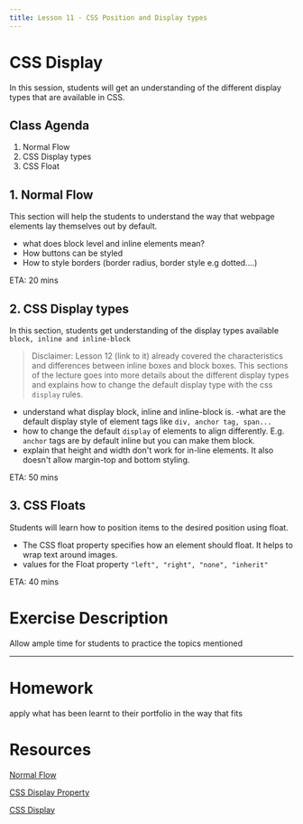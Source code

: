 ```yaml
---
title: Lesson 11 - CSS Position and Display types
---
```


# CSS Display

In this session, students will get an understanding of the different display types that are available in CSS.

## Class Agenda

1. Normal Flow
1. CSS Display types
1. CSS Float

## 1. Normal Flow

This section will help the students to understand the way that webpage elements lay themselves out by default.

- what does block level and inline elements mean?
- How buttons can be styled
- How to style borders (border radius, border style e.g dotted....)

ETA: 20 mins

## 2. CSS Display types

In this section, students get understanding of the display types available `block, inline and inline-block`
> Disclaimer: Lesson 12 (link to it) already covered the characteristics and differences between inline boxes and block boxes. This sections of the lecture goes into more details about the different display types and  explains how to change the default display type with the css `display` rules.
- understand what display block, inline and inline-block is.
  -what are the default display style of element tags like `div, anchor tag, span...`
- how to change the default `display` of elements to align differently. E.g. `anchor` tags are by default inline but you can make them block.
- explain that height and width don't work for in-line elements. It also doesn't allow margin-top and bottom styling.

ETA: 50 mins

## 3. CSS Floats

Students will learn how to position items to the desired position using float.

- The CSS float property specifies how an element should float. It helps to wrap text around images.
- values for the Float property `"left", "right", "none", "inherit"`

ETA: 40 mins

# Exercise Description

Allow ample time for students to practice the topics mentioned

---

# Homework

apply what has been learnt to their portfolio in the way that fits

# Resources

[Normal Flow](https://developer.mozilla.org/en-US/docs/Learn/CSS/CSS_layout/Normal_Flow)

[CSS Display Property](https://www.w3schools.com/cssref/pr_class_display.asp)

[CSS Display](https://developer.mozilla.org/en-US/docs/Web/CSS/display)

